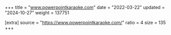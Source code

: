+++
title = "www.powerpointkaraoke.com"
date = "2022-03-22"
updated = "2024-10-27"
weight = 137751

[extra]
source = "https://www.powerpointkaraoke.com/"
ratio = 4
size = 135
+++
